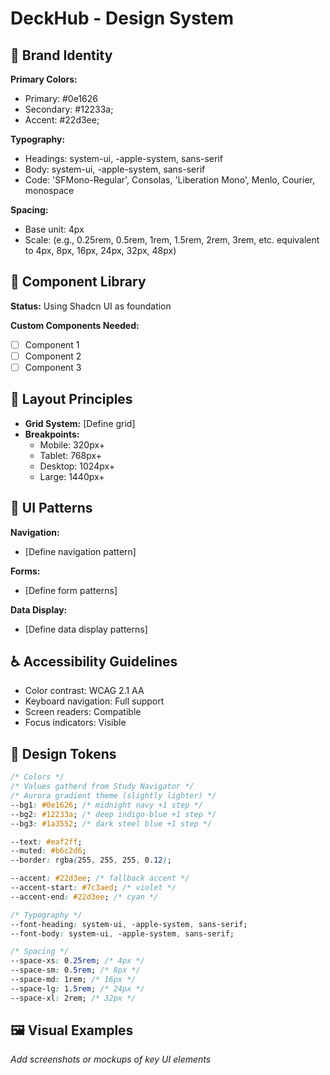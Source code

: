 # DeckHub - Design System

## 🎨 **Brand Identity**

**Primary Colors:**

- Primary: #0e1626
- Secondary: #12233a;
- Accent: #22d3ee;

**Typography:**

- Headings: system-ui, -apple-system, sans-serif
- Body: system-ui, -apple-system, sans-serif
- Code: 'SFMono-Regular', Consolas, 'Liberation Mono', Menlo, Courier, monospace

**Spacing:**

- Base unit: 4px
- Scale: (e.g., 0.25rem, 0.5rem, 1rem, 1.5rem, 2rem, 3rem, etc. equivalent to 4px, 8px, 16px, 24px, 32px, 48px)

## 🧩 **Component Library**

**Status:** Using Shadcn UI as foundation

**Custom Components Needed:**

- [ ] Component 1
- [ ] Component 2
- [ ] Component 3

## 📱 **Layout Principles**

- **Grid System:** [Define grid]
- **Breakpoints:**
  - Mobile: 320px+
  - Tablet: 768px+
  - Desktop: 1024px+
  - Large: 1440px+

## 🎯 **UI Patterns**

**Navigation:**

- [Define navigation pattern]

**Forms:**

- [Define form patterns]

**Data Display:**

- [Define data display patterns]

## ♿ **Accessibility Guidelines**

- Color contrast: WCAG 2.1 AA
- Keyboard navigation: Full support
- Screen readers: Compatible
- Focus indicators: Visible

## 📐 **Design Tokens**

```css
/* Colors */
/* Values gatherd from Study Navigator */
/* Aurora gradient theme (slightly lighter) */
--bg1: #0e1626; /* midnight navy +1 step */
--bg2: #12233a; /* deep indigo-blue +1 step */
--bg3: #1a3552; /* dark steel blue +1 step */

--text: #eaf2ff;
--muted: #b6c2d6;
--border: rgba(255, 255, 255, 0.12);

--accent: #22d3ee; /* fallback accent */
--accent-start: #7c3aed; /* violet */
--accent-end: #22d3ee; /* cyan */

/* Typography */
--font-heading: system-ui, -apple-system, sans-serif;
--font-body: system-ui, -apple-system, sans-serif;

/* Spacing */
--space-xs: 0.25rem; /* 4px */
--space-sm: 0.5rem; /* 8px */
--space-md: 1rem; /* 16px */
--space-lg: 1.5rem; /* 24px */
--space-xl: 2rem; /* 32px */
```

## 🖼️ **Visual Examples**

_Add screenshots or mockups of key UI elements_
